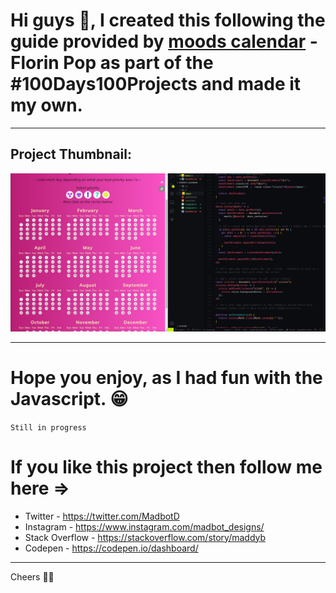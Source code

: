 # Hi guys 👋, I created this following the guide provided by **[moods calendar](https://tinyurl.com/mood-calendar)** - Florin Pop as part of the #100Days100Projects and made it my own.

---

## Project Thumbnail:

<img src="/project_thumbnail.jpg" width="auto" height="auto">

---

# Hope you enjoy, as I had fun with the Javascript. 😁

`Still in progress`

# If you like this project then follow me here =>

- Twitter - https://twitter.com/MadbotD
- Instagram - https://www.instagram.com/madbot_designs/
- Stack Overflow - https://stackoverflow.com/story/maddyb
- Codepen - https://codepen.io/dashboard/

---

Cheers 👍🏼
